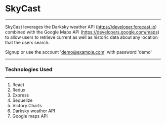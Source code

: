 # SkyCast

---

SkyCast leverages the Darksky weather API (https://developer.forecast.io) combined with the Google Maps API (https://developers.google.com/maps) to allow users to retrieve current as well as historic data about any location that the users search.

Signup or use the account 'demo@example.com' with password 'demo'

---

### Technologies Used

---

1. React
2. Redux
3. Express
4. Sequelize
5. Victory Charts
6. Darksky weather API
7. Google maps API
